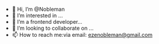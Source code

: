 - 👋 Hi, I’m @Nobleman
- 👀 I’m interested in ...
- 🌱 I’m a frontend developer...
- 💞️ I’m looking to collaborate on ...
- 📫 How to reach me:via email: ezenobleman@gmail.com

<!---
Nobledrumz/Nobledrumz is a ✨ special ✨ repository because its `README.md` (this file) appears on your GitHub profile.
You can click the Preview link to take a look at your changes.
--->
